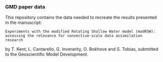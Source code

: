 ### GMD paper data

This repository contains the data needed to recreate the results presented in the manuscript:

```Experiments with the modified Rotating Shallow Water model (modRSW): assessing the relevance for convective-scale data assimilation research```

by T. Kent, L. Cantarello, G. Inverarity, O. Bokhove and S. Tobias, submitted to the Geoscientific Model Development.
